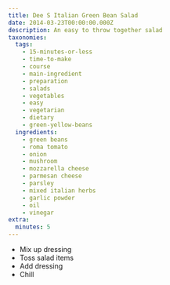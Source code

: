 ```yaml
---
title: Dee S Italian Green Bean Salad
date: 2014-03-23T00:00:00.000Z
description: An easy to throw together salad
taxonomies:
  tags:
    - 15-minutes-or-less
    - time-to-make
    - course
    - main-ingredient
    - preparation
    - salads
    - vegetables
    - easy
    - vegetarian
    - dietary
    - green-yellow-beans
  ingredients:
    - green beans
    - roma tomato
    - onion
    - mushroom
    - mozzarella cheese
    - parmesan cheese
    - parsley
    - mixed italian herbs
    - garlic powder
    - oil
    - vinegar
extra:
  minutes: 5
---
```

 - Mix up dressing
 - Toss salad items
 - Add dressing
 - Chill

